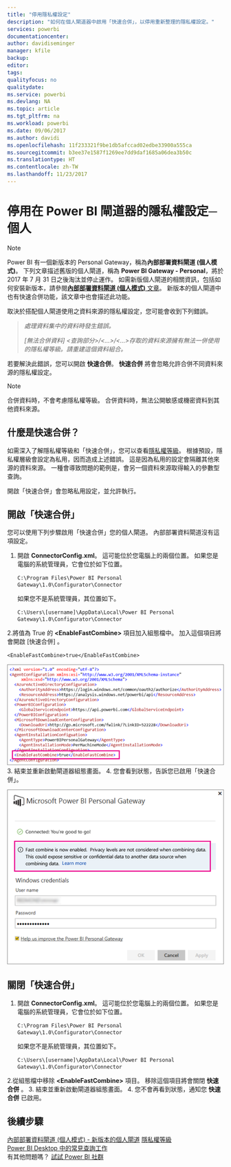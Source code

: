 ```yaml
---
title: "停用隱私權設定"
description: "如何在個人閘道器中啟用「快速合併」，以停用重新整理的隱私權設定。"
services: powerbi
documentationcenter: 
author: davidiseminger
manager: kfile
backup: 
editor: 
tags: 
qualityfocus: no
qualitydate: 
ms.service: powerbi
ms.devlang: NA
ms.topic: article
ms.tgt_pltfrm: na
ms.workload: powerbi
ms.date: 09/06/2017
ms.author: davidi
ms.openlocfilehash: 11f233321f9be1db5afccad02edbe33900a555ca
ms.sourcegitcommit: b3ee37e1587f1269ee7dd9daf1685a06dea3b50c
ms.translationtype: HT
ms.contentlocale: zh-TW
ms.lasthandoff: 11/23/2017
---
```

# <a name="disable-privacy-setting-in-power-bi-gateway---personal"></a>停用在 Power BI 閘道器的隱私權設定─個人
> [!NOTE]
> Power BI 有一個新版本的 Personal Gateway，稱為**內部部署資料閘道 (個人模式)**。 下列文章描述舊版的個人閘道，稱為 **Power BI Gateway - Personal**，將於 2017 年 7 月 31 日之後淘汰並停止運作。 如需新版個人閘道的相關資訊，包括如何安裝新版本，請參閱[**內部部署資料閘道 (個人模式)** 文章](service-gateway-personal-mode.md)。 新版本的個人閘道中也有快速合併功能，該文章中也會描述此功能。
> 
> 

取決於搭配個人閘道使用之資料來源的隱私權設定，您可能會收到下列錯誤。

> *處理資料集中的資料時發生錯誤。*
> 
> *[無法合併資料] &lt;查詢部分&gt;/&lt;…&gt;/&lt;…&gt;存取的資料來源擁有無法一併使用的隱私權等級。請重建這個資料組合。*
> 
> 

若要解決此錯誤，您可以開啟 **快速合併**。 **快速合併** 將會忽略允許合併不同資料來源的隱私權設定。

> [!NOTE]
> 合併資料時，不會考慮隱私權等級。 合併資料時，無法公開敏感或機密資料到其他資料來源。
> 
> 

## <a name="what-is-fast-combine"></a>什麼是快速合併？
如需深入了解隱私權等級和「快速合併」，您可以查看[隱私權等級](https://support.office.com/en-us/article/Privacy-levels-Power-Query-CC3EDE4D-359E-4B28-BC72-9BEE7900B540)。 根據預設，隱私權層級會設定為私用，因而造成上述錯誤。 這是因為私用的設定會隔離其他來源的資料來源。 一種會導致問題的範例是，會另一個資料來源取得輸入的參數型查詢。

開啟「快速合併」會忽略私用設定，並允許執行。

## <a name="turn-on-fast-combine"></a>開啟「快速合併」
您可以使用下列步驟啟用「快速合併」您的個人閘道。 內部部署資料閘道沒有這項設定。

1. 開啟 **ConnectorConfig.xml**。  這可能位於您電腦上的兩個位置。  如果您是電腦的系統管理員，它會位於如下位置。
   
    <pre><code>C:\Program Files\Power BI Personal Gateway\1.0\Configurator\Connector</code></pre>
   
    如果您不是系統管理員，其位置如下。
   
    <pre><code>C:\Users\[username]\AppData\Local\Power BI Personal Gateway\1.0\Configurator\Connector</code></pre>
2.將值為 True 的 **&lt;EnableFastCombine&gt;** 項目加入組態檔中。 加入這個項目將會開啟 [快速合併]  。
   
   <pre><code>&lt;EnableFastCombine&gt;true&lt;/EnableFastCombine&gt;</code></pre>
   
   ![](media/refresh-enable-fast-combine/configfile.png)
3. 結束並重新啟動閘道器組態畫面。
4. 您會看到狀態，告訴您已啟用「快速合併」。
   
   ![](media/refresh-enable-fast-combine/fastcombineenabled.png)

## <a name="turn-off-fast-combine"></a>關閉「快速合併」
1. 開啟 **ConnectorConfig.xml**。  這可能位於您電腦上的兩個位置。  如果您是電腦的系統管理員，它會位於如下位置。
   
    <pre><code>C:\Program Files\Power BI Personal Gateway\1.0\Configurator\Connector</code></pre>
   
    如果您不是系統管理員，其位置如下。
   
    <pre><code>C:\Users\[username]\AppData\Local\Power BI Personal Gateway\1.0\Configurator\Connector</code></pre>
2.從組態檔中移除 **&lt;EnableFastCombine&gt;** 項目。 移除這個項目將會關閉 **快速合併** 。
3. 結束並重新啟動閘道器組態畫面。
4. 您不會再看到狀態，通知您 **快速合併** 已啟用。

## <a name="next-steps"></a>後續步驟
[內部部署資料閘道 (個人模式) - 新版本的個人閘道](service-gateway-personal-mode.md)
[隱私權等級](https://support.office.com/en-us/article/Privacy-levels-Power-Query-CC3EDE4D-359E-4B28-BC72-9BEE7900B540)  
[Power BI Desktop 中的常見查詢工作](desktop-common-query-tasks.md)  
有其他問題嗎？ [試試 Power BI 社群](http://community.powerbi.com/)

